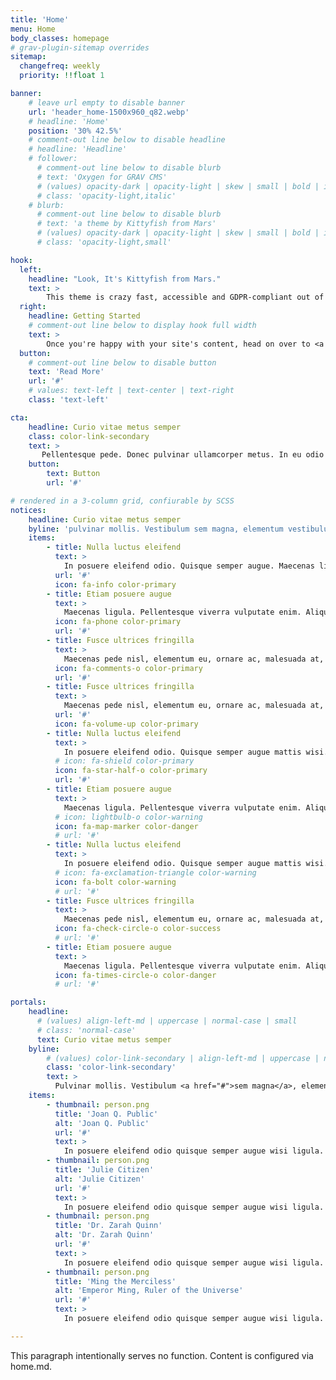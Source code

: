 ```yaml
---
title: 'Home'
menu: Home
body_classes: homepage
# grav-plugin-sitemap overrides
sitemap:
  changefreq: weekly
  priority: !!float 1

banner:
    # leave url empty to disable banner
    url: 'header_home-1500x960_q82.webp'
    # headline: 'Home'
    position: '30% 42.5%'
    # comment-out line below to disable headline
    # headline: 'Headline'
    # follower:
      # comment-out line below to disable blurb
      # text: 'Oxygen for GRAV CMS'
      # (values) opacity-dark | opacity-light | skew | small | bold | italic | uppercase | normal-case
      # class: 'opacity-light,italic'
    # blurb:
      # comment-out line below to disable blurb
      # text: 'a theme by Kittyfish from Mars'
      # (values) opacity-dark | opacity-light | skew | small | bold | italic | uppercase | normal-case
      # class: 'opacity-light,small'

hook:
  left:
    headline: "Look, It's Kittyfish from Mars."
    text: >
        This theme is crazy fast, accessible and GDPR-compliant out of the box. Source code and build tools are available at <a href="https://github.com/kittyfishfrommars" target="_blank">github.com/kittyfishfrommars</a>. Provided as-is and free for personal and commercial use. No strings attached. Have fun!
  right:
    headline: Getting Started
    # comment-out line below to display hook full width
    text: >
        Once you're happy with your site's content, head on over to <a href="https://github.com/kittyfishfrommars/grav-theme-oxygen/blob/main/README.md#theme-options">Theme Options</a> and enable indexing for your favorite search engine.
  button:
    # comment-out line below to disable button
    text: 'Read More'
    url: '#'
    # values: text-left | text-center | text-right
    class: 'text-left'

cta:
    headline: Curio vitae metus semper
    class: color-link-secondary
    text: >
       Pellentesque pede. Donec pulvinar ullamcorper metus. In eu odio at lectus pulvinar mollis.  Vestibulum sem magna, elementum vestibulum arcu.
    button:
        text: Button
        url: '#'

# rendered in a 3-column grid, confiurable by SCSS
notices:
    headline: Curio vitae metus semper
    byline: 'pulvinar mollis. Vestibulum sem magna, elementum vestibulum arcu.'
    items:
        - title: Nulla luctus eleifend
          text: >
            In posuere eleifend odio. Quisque semper augue. Maecenas ligula... <a href="#">read more</a>
          url: '#'
          icon: fa-info color-primary
        - title: Etiam posuere augue
          text: >
            Maecenas ligula. Pellentesque viverra vulputate enim. Aliquam erat volutpat... <a href="#">read more</a>
          icon: fa-phone color-primary
          url: '#'
        - title: Fusce ultrices fringilla
          text: >
            Maecenas pede nisl, elementum eu, ornare ac, malesuada at, erat. Proin orci... <a href="#">read more</a>
          icon: fa-comments-o color-primary
          url: '#'
        - title: Fusce ultrices fringilla
          text: >
            Maecenas pede nisl, elementum eu, ornare ac, malesuada at, erat. Gravida orci.
          url: '#'
          icon: fa-volume-up color-primary
        - title: Nulla luctus eleifend
          text: >
            In posuere eleifend odio. Quisque semper augue mattis wisi. Maecenas ligula pellentesque.
          # icon: fa-shield color-primary
          icon: fa-star-half-o color-primary
          url: '#'
        - title: Etiam posuere augue
          text: >
            Maecenas ligula. Pellentesque viverra vulputate enim. Aliquam erat volutpat liguala.
          # icon: lightbulb-o color-warning
          icon: fa-map-marker color-danger        
          # url: '#'
        - title: Nulla luctus eleifend
          text: >
            In posuere eleifend odio. Quisque semper augue mattis wisi. Maecenas ligula pellentesque.
          # icon: fa-exclamation-triangle color-warning
          icon: fa-bolt color-warning
          # url: '#'
        - title: Fusce ultrices fringilla
          text: >
            Maecenas pede nisl, elementum eu, ornare ac, malesuada at, erat. Proin gravida orci porttitor.
          icon: fa-check-circle-o color-success
          # url: '#'
        - title: Etiam posuere augue
          text: >
            Maecenas ligula. Pellentesque viverra vulputate enim. Aliquam erat volutpat liguala.
          icon: fa-times-circle-o color-danger
          # url: '#'

portals:
    headline:
      # (values) align-left-md | uppercase | normal-case | small
      # class: 'normal-case'
      text: Curio vitae metus semper
    byline:
        # (values) color-link-secondary | align-left-md | uppercase | normal-case | small
        class: 'color-link-secondary'
        text: >
          Pulvinar mollis. Vestibulum <a href="#">sem magna</a>, elementum vestibulum arcus.
    items:
        - thumbnail: person.png
          title: 'Joan Q. Public'
          alt: 'Joan Q. Public'
          url: '#'
          text: >
            In posuere eleifend odio quisque semper augue wisi ligula.
        - thumbnail: person.png
          title: 'Julie Citizen'
          alt: 'Julie Citizen'
          url: '#'
          text: >
            In posuere eleifend odio quisque semper augue wisi ligula.
        - thumbnail: person.png
          title: 'Dr. Zarah Quinn'
          alt: 'Dr. Zarah Quinn'
          url: '#'
          text: >
            In posuere eleifend odio quisque semper augue wisi ligula.
        - thumbnail: person.png
          title: 'Ming the Merciless'
          alt: 'Emperor Ming, Ruler of the Universe'
          url: '#'
          text: >
            In posuere eleifend odio quisque semper augue wisi ligula.

---
```


This paragraph intentionally serves no function. Content is configured via home.md.